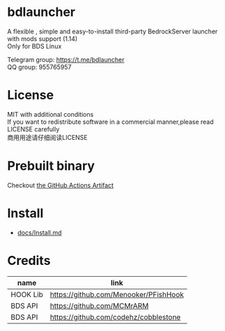 # bdlauncher
A flexible , simple and easy-to-install third-party BedrockServer launcher with mods support (1.14)<br>
Only for BDS Linux<br>

Telegram group: https://t.me/bdlauncher  
QQ group: 955765957  

# License
MIT with additional conditions<br>
If you want to redistribute software in a commercial manner,please read LICENSE carefully<br>
商用用途请仔细阅读LICENSE

# Prebuilt binary
Checkout [the GitHub Actions Artifact](https://github.com/Sysca11/bdlauncher/actions)

# Install

- [docs/Install.md](docs/Install.md)

# Credits
| name | link |
|  ----|----  |
| HOOK Lib | https://github.com/Menooker/PFishHook |
| BDS API | https://github.com/MCMrARM |
| BDS API | https://github.com/codehz/cobblestone  |
